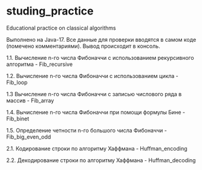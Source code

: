 # studing_practice
 Educational practice on classical algorithms

Выполнено на Java-17. Все данные для проверки вводятся в самом коде (помечено комментариями). Вывод происходит в консоль.

1.1. Вычисление n-го числа Фибоначчи с использованием рекурсивного алгоритма - Fib_recursive

1.2. Вычисление n-го числа Фибоначчи с использованием цикла - Fib_loop 

1.3  Вычисление n-го числа Фибоначчи с записью числового ряда в массив - Fib_array 

1.4. Вычисление n-го числа Фибоначчи при помощи формулы Бине -  Fib_binet

1.5. Определение четности n-го большого числа Фибоначчи - Fib_big_even_odd 

2.1. Кодирование строки по алгоритму Хаффмана - Huffman_encoding 

2.2. Декодирование строки по алгоритму Хаффмана - Huffman_decoding
